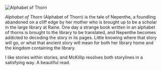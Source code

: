 ![Alphabet of Thorn](alphabet_of_thorn.jpg)

*Alphabet of Thorn* (Alphabet of Thorn) is the tale of
Nepenthe, a foundling abandoned on a cliff edge by her mother
who is brought up to be a scholar in the large library at
Raine. One day a strange book written in an alphabet of
thorns is brought to the library to be translated, and
Nepenthe becomes addicted to decoding the story in its
pages. Little knowing where that story will go, or what that
ancient story will mean for both her library home and the
kingdom containing the library.

I like stories within stories, and McKillip resolves both
storylines in a satisfying way. A beautiful read.

